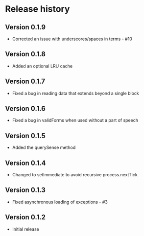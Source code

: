 Release history
===============


Version 0.1.9
-------------

 * Corrected an issue with underscores/spaces in terms - #10


Version 0.1.8
-------------

 * Added an optional LRU cache


Version 0.1.7
-------------

 * Fixed a bug in reading data that extends beyond a single block


Version 0.1.6
-------------

 * Fixed a bug in validForms when used without a part of speech


Version 0.1.5
-------------

 * Added the querySense method


Version 0.1.4
-------------

 * Changed to setImmediate to avoid recursive process.nextTick


Version 0.1.3
-------------

 * Fixed asynchronous loading of exceptions - #3


Version 0.1.2
-------------

 * Initial release
